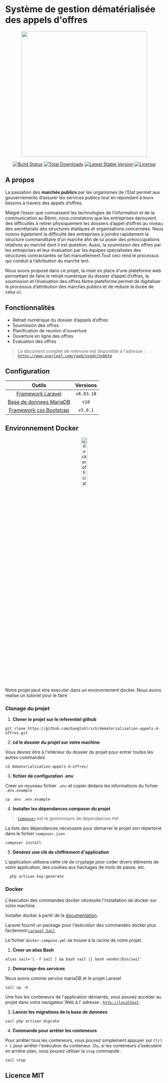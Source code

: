 #  Système de gestion dématérialisée des appels d'offres

<p align="center"><a href="https://laravel.com" target="_blank"><img src="https://raw.githubusercontent.com/laravel/art/master/logo-lockup/5%20SVG/2%20CMYK/1%20Full%20Color/laravel-logolockup-cmyk-red.svg" width="400"></a></p>

<p align="center">
<a href="https://travis-ci.org/laravel/framework"><img src="https://travis-ci.org/laravel/framework.svg" alt="Build Status"></a>
<a href="https://packagist.org/packages/laravel/framework"><img src="https://img.shields.io/packagist/dt/laravel/framework" alt="Total Downloads"></a>
<a href="https://packagist.org/packages/laravel/framework"><img src="https://img.shields.io/packagist/v/laravel/framework" alt="Latest Stable Version"></a>
<a href="https://packagist.org/packages/laravel/framework"><img src="https://img.shields.io/packagist/l/laravel/framework" alt="License"></a>
</p>

## A propos 

La passation des **marchés publics** par les organismes de l’Etat permet aux gouvernements d’assurer les services publics tout en répondant à leurs besoins à travers des appels d’offres.


Malgré l’essor que connaissent les technologies de l’information et de la communication au Bénin, nous constatons que les entreprises éprouvent des difficultés à retirer physiquement les dossiers d’appel
d’offres au niveau des secrétariats des structures étatiques et organisations concernées. Nous notons également la difficulté des entreprises à joindre rapidement la structure commanditaire d’un marché
afin de lui poser des préoccupations relatives au marché dont il est question. Aussi, la soumission des offres par les entreprises et leur évaluation par les équipes spécialisées des structures contractantes se
fait manuellement.Tout ceci rend le processus qui conduit à l’attribution du marché lent.  

Nous avons proposé dans ce projet, la mise en place d’une plateforme web permettant de faire le retrait numérique du dossier d’appel d’offres, la soumission et l’évaluation des offres.Notre plateforme permet
de digitaliser le processus d’attribution des marchés publics et de réduire la durée de celui-ci. 

## Fonctionnalités

* Retrait numérique du dossier d’appels d’offres
* Soumission des offres 
* Planification de reunion d'ouverture 
* Ouverture en ligne des offres
* Evaluation des offres 

> Le document complet de mémoire est disponible à l'adresse : [`https://www.overleaf.com/read/nygdnjhnbbtm`](https://www.overleaf.com/read/nygdnjhnbbtm)

## Configuration

| Outils | Versions |
| :-----:| :-------:|
| [Framework Laravel](https://laravel.com/docs/8.x/installation) | `v8.83.18`|
| [Base de donnees MariaDB](https://mariadb.org/documentation/) | `v10` |
| [Framework css Bootstrap](https://getbootstrap.com/docs/5.0/getting-started/introduction/) | `v5.0.1` |

## Environnement Docker 

<p align="center">
<a href="https://www.docker.com/"><img src="https://www.docker.com/wp-content/uploads/2022/03/horizontal-logo-monochromatic-white.png.webp" width="20%" alt="docker official site"></a>

</p>

Notre projet peut etre executer dans un environnement docker. Nous avons realise un tutoriel pour le faire 

### Clonage du projet 

1. **Cloner le projet sur le referentiel github**

 ``` 
 git clone https://github.com/GangloUlrich/dematerialisation-appels-d-offres.git 
 ```
 
2. **cd le dossier du projet sur votre machine**

Vous devrez être à l'intérieur du dossier du projet pour entrer toutes les autres commandes

```
cd dematerialisation-appels-d-offres/ 
```

3. **fichier de configuration .env**

Creer un nouveau fichier `.env` et copier dedans les informations du fichier `.env.example`

````
cp .env .env.example

````

4. **Installer les dépendances composer du projet**

>[`Composer`](https://getcomposer.org/) est le gestionnaire de dépendances `PHP`

La liste des dépendances nécessaire pour démarrer le projet son répertorié dans le fichier `composer.json`

````
composer install
````


5. **Générez une clé de chiffrement d'application**

L'application utilisera cette clé de cryptage pour coder divers éléments de votre application, des cookies aux hachages de mots de passe, etc.

````
  php artisan key:generate 
````

### Docker

L'éxécution des commandes docker nécessite l'installation de docker sur votre machine.

Installer docker à partir de la [documentation](https://docs.docker.com/).

Laravel fournit un package pour l'éxécution des commandes docker plus facilement [`Laravel Sail`](https://laravel.com/docs/8.x/sail)

Le fichier `docker-compose.yml` se trouve à la racine de notre projet.

1. **Creer un alias Bash** 

````
alias sail='[ -f sail ] && bash sail || bash vendor/bin/sail'
````

2. **Demarrage des services** 

Nous avons comme service mariaDB et le projet Laravel 

````
sail up -d 
````

Une fois les conteneurs de l'application démarrés, vous pouvez accéder au projet dans votre navigateur Web à l' adresse : [`http://localhost`](http://localhost).

3. **Lancer les migrations de la base de données**

````
sail php artisan migrate
````

4. **Commande pour arrêter les conteneurs** 


Pour arrêter tous les conteneurs, vous pouvez simplement appuyer sur `Ctrl + C` pour arrêter l'exécution du conteneur. Ou, si les conteneurs s'exécutent en arrière-plan, vous pouvez utiliser la `stop` commande :

```` 
sail stop
````
## Licence MIT

